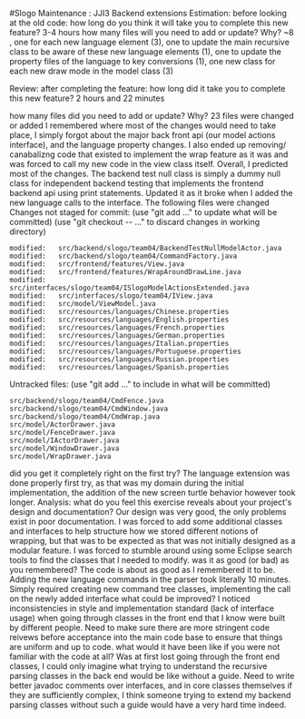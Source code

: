 #Slogo Maintenance : JJI3
Backend extensions
Estimation: before looking at the old code:
how long do you think it will take you to complete this new feature? 3-4 hours
how many files will you need to add or update? Why? ~8 , one for each new language element (3), one to update the main recursive class to be aware of these new language elements (1), one to update the property files of the language to key conversions (1), one new class for each new draw mode in the model class (3)

Review: after completing the feature:
how long did it take you to complete this new feature? 2 hours and 22 minutes

how many files did you need to add or update? Why? 23 files were changed or added
I remembered where most of the changes would need to take place, I simply forgot about the major back front api (our model actions interface), and the language property changes. I also ended up removing/ canabalizng code that existed to implement the wrap feature as it was and was forced to call my new code in the view class itself. Overall, I predicted most of the changes. The backend test null class is simply a dummy null class for independent backend testing that implements the frontend backend api using print statements. Updated it as it broke when I added the new language calls to the interface. 
The following files were changed 
Changes not staged for commit:
  (use "git add <file>..." to update what will be committed)
  (use "git checkout -- <file>..." to discard changes in working directory)

	modified:   src/backend/slogo/team04/BackendTestNullModelActor.java
	modified:   src/backend/slogo/team04/CommandFactory.java
	modified:   src/frontend/features/View.java
	modified:   src/frontend/features/WrapAroundDrawLine.java
	modified:   src/interfaces/slogo/team04/ISlogoModelActionsExtended.java
	modified:   src/interfaces/slogo/team04/IView.java
	modified:   src/model/ViewModel.java
	modified:   src/resources/languages/Chinese.properties
	modified:   src/resources/languages/English.properties
	modified:   src/resources/languages/French.properties
	modified:   src/resources/languages/German.properties
	modified:   src/resources/languages/Italian.properties
	modified:   src/resources/languages/Portuguese.properties
	modified:   src/resources/languages/Russian.properties
	modified:   src/resources/languages/Spanish.properties

Untracked files:
  (use "git add <file>..." to include in what will be committed)

	src/backend/slogo/team04/CmdFence.java
	src/backend/slogo/team04/CmdWindow.java
	src/backend/slogo/team04/CmdWrap.java
	src/model/ActorDrawer.java
	src/model/FenceDrawer.java
	src/model/IActorDrawer.java
	src/model/WindowDrawer.java
	src/model/WrapDrawer.java
did you get it completely right on the first try?
The language extension was done properly first try, as that was my domain during the initial implementation, the addition of the new screen turtle behavior however took longer. 
Analysis: what do you feel this exercise reveals about your project's design and documentation?
Our design was very good, the only problems exist in poor documentation. I was forced to add some additional classes and interfaces to help structure how we stored different notions of wrapping, but that was to be expected as that was not initially designed as a modular feature. I was forced to stumble around using some Eclipse search tools to find the classes that I needed to modify. 
was it as good (or bad) as you remembered?
The code is about as good as I remembered it to be. Adding the new language commands in the parser took literally 10 minutes. Simply required creating new command tree classes, implementing the call on the newly added interface
what could be improved?
I noticed inconsistencies in style and implementation standard (lack of interface usage) when going through classes in the front end that I know were built by different people. Need to make sure there are more stringent code reivews before acceptance into the main code base to ensure that things are uniform and up to code. 
what would it have been like if you were not familiar with the code at all?
Was at first lost going through the front end classes, I could only imagine what trying to understand the recursive parsing classes in the back end would be like without a guide. Need to write better javadoc comments over interfaces, and in core classes themselves if they are sufficiently complex, I think someone trying to extend my backend parsing classes without such a guide would have a very hard time indeed. 